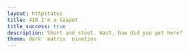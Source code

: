 ```yaml
---
layout: httpstatus
title: 418 I'm a teapot
title_success: true
description: Short and stout. Wait, how did you get here?
theme: dark  matrix  nineties
---
```

